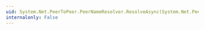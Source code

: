 ```yaml
---
uid: System.Net.PeerToPeer.PeerNameResolver.ResolveAsync(System.Net.PeerToPeer.PeerName,System.Net.PeerToPeer.Cloud,System.Object)
internalonly: False
---
```


